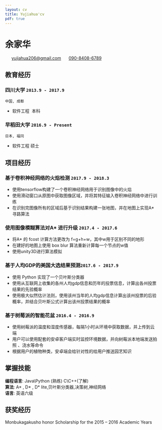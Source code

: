```yaml
---
layout: cv
title: Yujiahua'cv
pdf: true
---
```

# 余家华

<div id="webaddress">
<i class="fi-home" style="margin-left:1em"></i>
<a href="yujiahua206@gmail.com" style="margin-left:0.5em">yujiahua206@gmail.com</a>
<i class="fi-mail" style="margin-left:1em"></i>
<a href="090-8408-6789" style="margin-left:0.5em">090-8408-6789</a>
</div>

## 教育经历

### __四川大学__ `2013.9 - 2017.9`
```
中国, 成都 
```
- 软件工程  本科

### __早稻田大学__ `2016.9 - Present`
```
日本, 福冈
```
- 软件工程 硕士

## 项目经历

### __基于卷积神经网络的火焰检测__ `2017.9 - 2018.3`
- 使用tensorflow构建了一个卷积神经网络用于识别图像中的火焰
- 使用滑动窗口从原图中获取图像区域，并将其特征输入卷积神经网络中进行训练
- 在识别完图像所有的区域后基于识别结果构建一张地图，并在地图上实现A* 寻路算法

### __使用图像模糊算法对A* 进行升级__ `2017.4 - 2017.6`
- 将A* 的 fcost 计算方法更改为 f=g+h+w，其中w用于区别不同的地形
- 在建好的地图上使用 box blur 算法重新计算每一个节点的w值
- 使用unity3D进行算法模拟

### __基于人均GDP的美国大选结果预测__`2017.6 - 2017.9`
- 使用 Python 实现了一个贝叶斯分类器
- 使用从互联网上收集的各州人均gdp信息和历年的投票信息，计算出各州投票结果的先验概率
- 使用极大似然估计法则，使用该州当年的人均gdp信息计算出该州投票的后验概率，并结合贝叶斯公式计算出该州投票结果的概率

### __基于树莓派的智能花盆__ `2016.4 - 2016.9`
- 使用树莓派的温度和湿度传感器，每隔1小时从环境中获取数据，并上传到云端
- 用户可以使用配套的安卓客户端实时监控环境数据，并向树莓派本地端发送拍照 、浇水等命令
- 根据用户的植物种类，安卓端会给针对性的给用户推送园艺知识


## 掌握技能

__编程语言__: Java\Python (熟练) C\C++(了解)<br>
__算法__: A* , D* , D* lite,贝叶斯分类器,决策树,神经网络 <br>
__语言__: 英语六级


## 获奖经历
Monbukagakusho honor  Scholarship for the 2015 – 2016 Academic Years

<!-- ### Footer

Last updated: May 2013 -->
